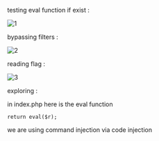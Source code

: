 testing eval function if exist :

![1](https://user-images.githubusercontent.com/67979878/128457799-2a08bdb1-51b6-48a1-a27a-c8c42dc634b6.PNG)

bypassing filters :

![2](https://user-images.githubusercontent.com/67979878/128457804-d36e3bc2-a7e5-4448-90b3-887a127d2fdb.PNG)

reading flag :

![3](https://user-images.githubusercontent.com/67979878/128457877-4609703d-0b06-4164-8325-9ffebd6457fc.PNG)


exploring :

in index.php here is the eval function 

`return eval($r);`


we are using command injection via code injection 

